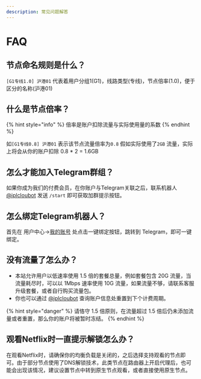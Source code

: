 ```yaml
---
description: 常见问题解答
---
```


# FAQ

## 节点命名规则是什么？ <a id="nodename"></a>

`[G1专线1.0] 沪港01` 代表着用户分组1\(G1\)，线路类型\(专线\)，节点倍率\(1.0\)，便于区分的名称\(沪港01\)

## 什么是节点倍率？

{% hint style="info" %}
倍率是账户扣除流量与实际使用量的系数
{% endhint %}

如`[G1专线0.8] 沪港01` 表示该节点流量倍率为`0.8` 假如实际使用了`2GB` 流量，实际上将会从你的账户扣除 0.8 \* 2 = 1.6GB

## 怎么才能加入Telegram群组？

如果你成为我们的付费会员，在你账户与Telegram关联之后，联系机器人 [@iplcloubot](https://t.me/iplcloubot) 发送 `/start` 即可获取加群提示按钮。

## 怎么绑定Telegram机器人？

首先在 用户中心-&gt;[我的账号](https://qq.com.iplcm.club/user/profile) 处点击一键绑定按钮，跳转到 Telegram，即可一键绑定。

## 没有流量了怎么办？

* 本站允许用户以低速率使用 1.5 倍的套餐总量，例如套餐包含 20G 流量，当流量耗尽时，可以以 1Mbps 速率使用 10G 流量，如果流量不够，请联系客服升级套餐，或者自行购买流量包。
* 你也可以通过 [@iplcloubot](https://t.me/iplcloubot) 查询账户信息处重置到下个计费周期。

{% hint style="danger" %}
请恪守 1.5 倍原则，在流量超过 1.5 倍后仍未添加流量或者重置，那么你的账户将被暂时冻结。
{% endhint %}

## 观看Netflix时一直提示解锁怎么办？

在观看Netflix时，请确保你的均衡负载是关闭的，之后选择支持观看的节点即可。由于部分节点使用了DNS解锁技术，此类节点在路由器上开启代理后，也可能会出现该情况，建议设置节点中转到原生节点观看，或者直接使用原生节点。

